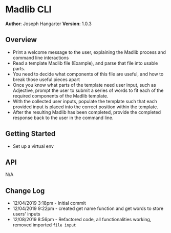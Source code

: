 # Madlib CLI

**Author**: Joseph Hangarter
**Version**: 1.0.3

## Overview
* Print a welcome message to the user, explaining the Madlib process and command line interactions
* Read a template Madlib file (Example), and parse that file into usable parts.
* You need to decide what components of this file are useful, and how to break those useful pieces apart
* Once you know what parts of the template need user input, such as Adjective, prompt the user to submit a series of words to fit each of the required components of the Madlib template.
* With the collected user inputs, populate the template such that each provided input is placed into the correct position within the template.
* After the resulting Madlib has been completed, provide the completed response back to the user in the command line.

## Getting Started
* Set up a virtual env

## API
N/A

## Change Log
* 12/04/2019 3:18pm - Initial commit
* 12/04/2019 9:22pm - created get name function and get words to store users' inputs
* 12/08/2019 8:56pm - Refactored code, all functionalities working, removed imported `file input`
